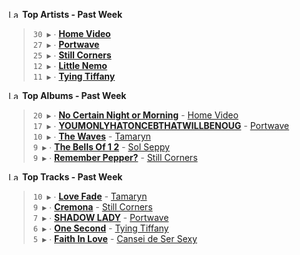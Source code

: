<!--START_LASTFM_ARTISTS:{"period": "7day", "rows": 5}-->
<a href="https://last.fm" target="_blank"><img src="https://user-images.githubusercontent.com/17434202/215290617-e793598d-d7c9-428f-9975-156db1ba89cc.svg" alt="Last.fm Logo" width="18" height="13"/></a> **Top Artists - Past Week**

> `30 ▶️` ∙ **[Home Video](https://www.last.fm/music/Home+Video)**<br/>
> `27 ▶️` ∙ **[Portwave](https://www.last.fm/music/Portwave)**<br/>
> `25 ▶️` ∙ **[Still Corners](https://www.last.fm/music/Still+Corners)**<br/>
> `12 ▶️` ∙ **[Little Nemo](https://www.last.fm/music/Little+Nemo)**<br/>
> `11 ▶️` ∙ **[Tying Tiffany](https://www.last.fm/music/Tying+Tiffany)**<br/>
<!--END_LASTFM_ARTISTS-->

<!--START_LASTFM_ALBUMS:{"period": "7day", "rows": 5}-->
<a href="https://last.fm" target="_blank"><img src="https://user-images.githubusercontent.com/17434202/215290617-e793598d-d7c9-428f-9975-156db1ba89cc.svg" alt="Last.fm Logo" width="18" height="13"/></a> **Top Albums - Past Week**

> `20 ▶️` ∙ **[No Certain Night or Morning](https://www.last.fm/music/Home+Video/No+Certain+Night+or+Morning)** - [Home Video](https://www.last.fm/music/Home+Video)<br/>
> `17 ▶️` ∙ **[YOUMONLYHATONCEBTHATWILLBENOUG](https://www.last.fm/music/Portwave/YOUMONLYHATONCEBTHATWILLBENOUG)** - [Portwave](https://www.last.fm/music/Portwave)<br/>
> `10 ▶️` ∙ **[The Waves](https://www.last.fm/music/Tamaryn/The+Waves)** - [Tamaryn](https://www.last.fm/music/Tamaryn)<br/>
> `9 ▶️` ∙ **[The Bells Of 1 2](https://www.last.fm/music/Sol+Seppy/The+Bells+Of+1+2)** - [Sol Seppy](https://www.last.fm/music/Sol+Seppy)<br/>
> `9 ▶️` ∙ **[Remember Pepper?](https://www.last.fm/music/Still+Corners/Remember+Pepper%3F)** - [Still Corners](https://www.last.fm/music/Still+Corners)<br/>
<!--END_LASTFM_ALBUMS-->

<!--START_LASTFM_TRACKS:{"period": "7day", "rows": 5}-->
<a href="https://last.fm" target="_blank"><img src="https://user-images.githubusercontent.com/17434202/215290617-e793598d-d7c9-428f-9975-156db1ba89cc.svg" alt="Last.fm Logo" width="18" height="13"/></a> **Top Tracks - Past Week**

> `10 ▶️` ∙ **[Love Fade](https://www.last.fm/music/Tamaryn/_/Love+Fade)** - [Tamaryn](https://www.last.fm/music/Tamaryn)<br/>
> `9 ▶️` ∙ **[Cremona](https://www.last.fm/music/Still+Corners/_/Cremona)** - [Still Corners](https://www.last.fm/music/Still+Corners)<br/>
> `7 ▶️` ∙ **[SHADOW LADY](https://www.last.fm/music/Portwave/_/SHADOW+LADY)** - [Portwave](https://www.last.fm/music/Portwave)<br/>
> `6 ▶️` ∙ **[One Second](https://www.last.fm/music/Tying+Tiffany/_/One+Second)** - [Tying Tiffany](https://www.last.fm/music/Tying+Tiffany)<br/>
> `5 ▶️` ∙ **[Faith In Love](https://www.last.fm/music/Cansei+de+Ser+Sexy/_/Faith+In+Love)** - [Cansei de Ser Sexy](https://www.last.fm/music/Cansei+de+Ser+Sexy)<br/>
<!--END_LASTFM_TRACKS-->